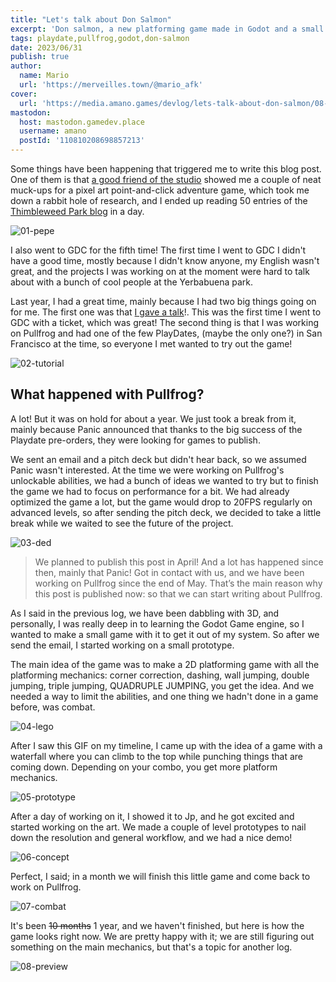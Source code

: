 ```yaml
---
title: "Let's talk about Don Salmon"
excerpt: 'Don salmon, a new platforming game made in Godot and a small update on Pullfrog'
tags: playdate,pullfrog,godot,don-salmon
date: 2023/06/31
publish: true
author:
  name: Mario
  url: 'https://merveilles.town/@mario_afk'
cover:
  url: 'https://media.amano.games/devlog/lets-talk-about-don-salmon/08-preview.gif'
mastodon:
  host: mastodon.gamedev.place
  username: amano
  postId: '110810208698857213'
---
```


Some things have been happening that triggered me to write this blog post. One of them is that [a good friend of the studio](https://twitter.com/pepehxc) showed me a couple of neat muck-ups for a pixel art point-and-click adventure game, which took me down a rabbit hole of research, and I ended up reading 50 entries of the [Thimbleweed Park blog](https://blog.thimbleweedpark.com/index.html) in a day.

![01-pepe](https://media.amano.games/devlog/lets-talk-about-don-salmon/01-pepe.jpg)

I also went to GDC for the fifth time! The first time I went to GDC I didn't have a good time, mostly because I didn't know anyone, my English wasn't great, and the projects I was working on at the moment were hard to talk about with a bunch of cool people at the Yerbabuena park.

Last year, I had a great time, mainly because I had two big things going on for me. The first one was that [I gave a talk](https://gdcvault.com/play/1027710/Independent-Games-Summit-Game-Dev)!. This was the first time I went to GDC with a ticket, which was great! The second thing is that I was working on Pullfrog and had one of the few PlayDates, (maybe the only one?) in San Francisco at the time, so everyone I met wanted to try out the game!

![02-tutorial](https://media.amano.games/devlog/lets-talk-about-don-salmon/02-tutorial.png)

## What happened with Pullfrog?

A lot! But it was on hold for about a year. We just took a break from it, mainly because Panic announced that thanks to the big success of the Playdate pre-orders, they were looking for games to publish.

We sent an email and a pitch deck but didn't hear back, so we assumed Panic wasn't interested. At the time we were working on Pullfrog's unlockable abilities, we had a bunch of ideas we wanted to try but to finish the game we had to focus on performance for a bit. We had already optimized the game a lot, but the game would drop to 20FPS regularly on advanced levels, so after sending the pitch deck, we decided to take a little break while we waited to see the future of the project.

![03-ded](https://media.amano.games/devlog/lets-talk-about-don-salmon/03-ded.png)

> We planned to publish this post in April! And a lot has happened since then, mainly that Panic! Got in contact with us, and we have been working on Pullfrog since the end of May. That’s the main reason why this post is published now: so that we can start writing about Pullfrog.

As I said in the previous log, we have been dabbling with 3D, and personally, I was really deep in to learning the Godot Game engine, so I wanted to make a small game with it to get it out of my system. So after we send the email, I started working on a small prototype.

The main idea of the game was to make a 2D platforming game with all the platforming mechanics: corner correction, dashing, wall jumping, double jumping, triple jumping, QUADRUPLE JUMPING, you get the idea. And we needed a way to limit the abilities, and one thing we hadn't done in a game before, was combat.

![04-lego](https://media.amano.games/devlog/lets-talk-about-don-salmon/04-lego.gif)

After I saw this GIF on my timeline, I came up with the idea of a game with a waterfall where you can climb to the top while punching things that are coming down. Depending on your combo, you get more platform mechanics.

![05-prototype](https://media.amano.games/devlog/lets-talk-about-don-salmon/05-prototype.gif)

After a day of working on it, I showed it to Jp, and he got excited and started working on the art. We made a couple of level prototypes to nail down the resolution and general workflow, and we had a nice demo!

![06-concept](https://media.amano.games/devlog/lets-talk-about-don-salmon/06-concept.png)

Perfect, I said; in a month we will finish this little game and come back to work on Pullfrog.

![07-combat](https://media.amano.games/devlog/lets-talk-about-don-salmon/07-combat.gif)

It's been ~~10 months~~ 1 year, and we haven't finished, but here is how the game looks right now. We are pretty happy with it; we are still figuring out something on the main mechanics, but that's a topic for another log.

![08-preview](https://media.amano.games/devlog/lets-talk-about-don-salmon/08-preview.gif)
